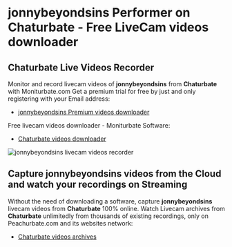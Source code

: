 # jonnybeyondsins Performer on Chaturbate - Free LiveCam videos downloader

## Chaturbate Live Videos Recorder

Monitor and record livecam videos of **jonnybeyondsins** from **Chaturbate** with Moniturbate.com
Get a premium trial for free by just and only registering with your Email address:
* [jonnybeyondsins Premium videos downloader](https://moniturbate.com/request-demo-licence-key.html)

Free livecam videos downloader - Moniturbate Software:
* [Chaturbate videos downloader](https://moniturbate.com/moniturbate-download-software.html)

![jonnybeyondsins livecam videos recorder](https://peachurnet.com/templates/moniturbate-software.png)


## Capture jonnybeyondsins videos from the Cloud and watch your recordings on Streaming

Without the need of downloading a software, capture **jonnybeyondsins** livecam videos from **Chaturbate** 100% online.
Watch Livecam archives from **Chaturbate** unlimitedly from thousands of existing recordings, only on Peachurbate.com and its websites network:
* [Chaturbate videos archives](https://peachurnet.com/)